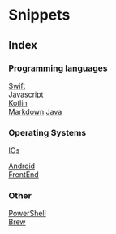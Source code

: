 # Snippets

## Index

### Programming languages

[Swift](iOS/Swift)<br>
[Javascript](Javascript)<br>
[Kotlin](kotlin)<br>
[Markdown](Markdown)
[Java](Java)<br>

### Operating Systems

[IOs](iOS/iOS)<br>

[Android](Android)<br>
[FrontEnd](FrontEnd)

### Other

[PowerShell](PowerShell)<br>
[Brew](Brew)